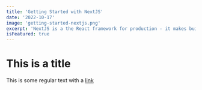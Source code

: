 ```yaml
---
title: 'Getting Started with NextJS'
date: '2022-10-17'
image: 'getting-started-nextjs.png'
excerpt: 'NextJS is a the React framework for production - it makes building fullstack React apps and sites a breeze and ships with built-in SSR.'
isFeatured: true
---
```


# This is a title

This is some regular text with a [link](https://google.com)


